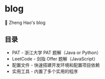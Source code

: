 # blog

📕 Zheng Hao's blog

## 目录

- PAT - 浙江大学 PAT 题解（Java or Python）
- LeetCode - 剑指 Offer 题解（JavaScript）
- 配置文件 - 快速搭建开发环境和配置项目依赖
- 实用工具 - 内置了多个实用的程序